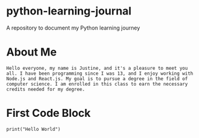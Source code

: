 # python-learning-journal
A repository to document my Python learning journey

# About Me
`Hello everyone, my name is Justine, and it's a pleasure to meet you all. I have been programming since I was 13, and I enjoy working with Node.js and React.js. My goal is to pursue a degree in the field of computer science. I am enrolled in this class to earn the necessary credits needed for my degree.`

# First Code Block

`print("Hello World")` 
